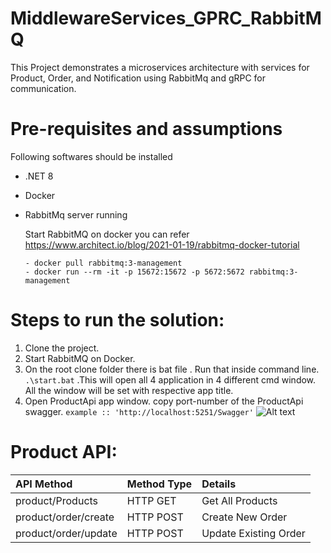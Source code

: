 # MiddlewareServices_GPRC_RabbitMQ
This Project demonstrates a microservices architecture with services for Product, Order, and Notification using RabbitMq and gRPC for communication.

# **Pre-requisites and assumptions**
Following softwares should be installed
- .NET 8
- Docker
- RabbitMq server running 

 
  Start RabbitMQ on docker you can refer https://www.architect.io/blog/2021-01-19/rabbitmq-docker-tutorial
  ``` Docker commands used are
  - docker pull rabbitmq:3-management
  - docker run --rm -it -p 15672:15672 -p 5672:5672 rabbitmq:3-management
  ```


# Steps to run the solution:
1. Clone the project.
2. Start RabbitMQ on Docker.
3. On the root clone folder there is bat file . Run that inside command line.
`.\start.bat` .This will open all 4 application in 4 different cmd window. All the window will be set with respective app title.
4. Open ProductApi app window. copy port-number of the ProductApi swagger. 
 ``` example :: 'http://localhost:5251/Swagger' ```
![Alt text](image.png)


# Product API:
| API Method        | Method Type           | Details  |  
| :------------- |:-------------| :------------- | 
| product/Products     | HTTP GET | Get All Products | 
| product/order/create      |  HTTP POST      |   Create New Order |
| product/order/update | HTTP POST      |   Update Existing Order |